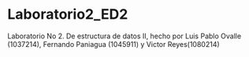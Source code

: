 # Laboratorio2_ED2
Laboratorio No 2. De estructura de datos II, hecho por Luis Pablo Ovalle (1037214), Fernando Paniagua (1045911) y  Victor Reyes(1080214)
